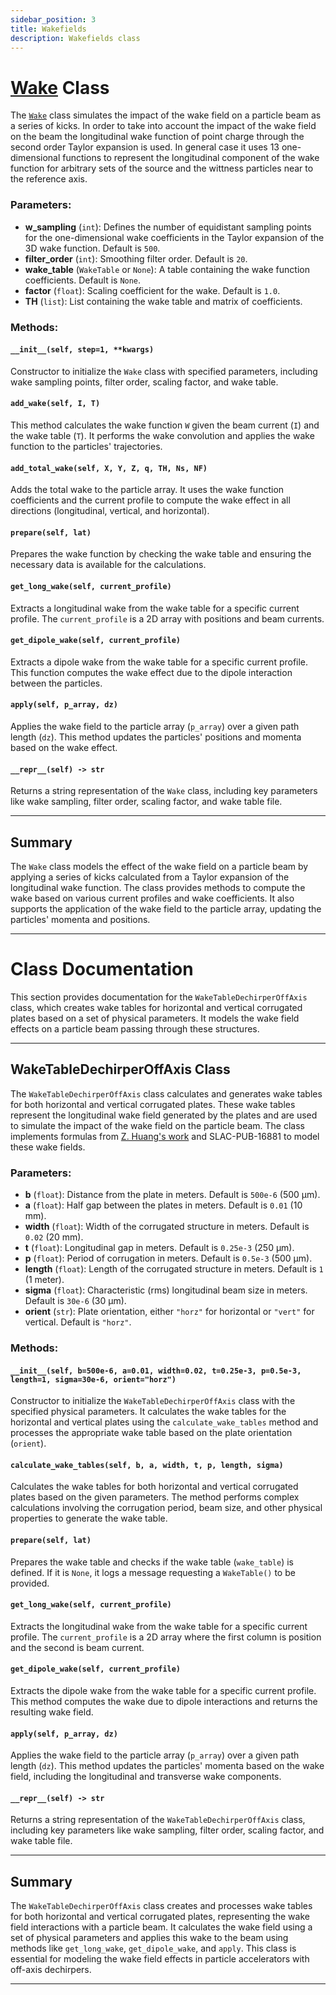 ```yaml
---
sidebar_position: 3
title: Wakefields
description: Wakefields class 
---
```


# [Wake](https://github.com/ocelot-collab/ocelot/blob/master/ocelot/cpbd/wake3D.py#L1030) Class

The [`Wake`](https://github.com/ocelot-collab/ocelot/blob/master/ocelot/cpbd/wake3D.py#L1030) class simulates the impact of the wake field on a particle beam as a series of kicks. 
In order to take into account the impact of the wake field on the beam the longitudinal wake function
of point charge through the second order Taylor expansion is used.
In general case it uses 13 one-dimensional functions to represent the  longitudinal component of the wake
function for arbitrary sets of the source and the wittness particles near to the reference axis.

### Parameters:
- **w_sampling** (`int`): Defines the number of equidistant sampling points for the one-dimensional wake coefficients in the Taylor expansion of the 3D wake function. Default is `500`.
- **filter_order** (`int`): Smoothing filter order. Default is `20`.
- **wake_table** (`WakeTable` or `None`): A table containing the wake function coefficients. Default is `None`.
- **factor** (`float`): Scaling coefficient for the wake. Default is `1.0`.
- **TH** (`list`): List containing the wake table and matrix of coefficients.

### Methods:

#### `__init__(self, step=1, **kwargs)`
Constructor to initialize the `Wake` class with specified parameters, including wake sampling points, filter order, scaling factor, and wake table.

#### `add_wake(self, I, T)`
This method calculates the wake function `W` given the beam current (`I`) and the wake table (`T`). It performs the wake convolution and applies the wake function to the particles' trajectories. 

#### `add_total_wake(self, X, Y, Z, q, TH, Ns, NF)`
Adds the total wake to the particle array. It uses the wake function coefficients and the current profile to compute the wake effect in all directions (longitudinal, vertical, and horizontal).

#### `prepare(self, lat)`
Prepares the wake function by checking the wake table and ensuring the necessary data is available for the calculations.

#### `get_long_wake(self, current_profile)`
Extracts a longitudinal wake from the wake table for a specific current profile. The `current_profile` is a 2D array with positions and beam currents.

#### `get_dipole_wake(self, current_profile)`
Extracts a dipole wake from the wake table for a specific current profile. This function computes the wake effect due to the dipole interaction between the particles.

#### `apply(self, p_array, dz)`
Applies the wake field to the particle array (`p_array`) over a given path length (`dz`). This method updates the particles' positions and momenta based on the wake effect.

#### `__repr__(self) -> str`
Returns a string representation of the `Wake` class, including key parameters like wake sampling, filter order, scaling factor, and wake table file.

---

## Summary

The `Wake` class models the effect of the wake field on a particle beam by applying a series of kicks calculated from a Taylor expansion of the longitudinal wake function. The class provides methods to compute the wake based on various current profiles and wake coefficients. It also supports the application of the wake field to the particle array, updating the particles' momenta and positions.

---

# Class Documentation

This section provides documentation for the `WakeTableDechirperOffAxis` class, which creates wake tables for horizontal and vertical corrugated plates based on a set of physical parameters. It models the wake field effects on a particle beam passing through these structures.

---

## WakeTableDechirperOffAxis Class

The `WakeTableDechirperOffAxis` class calculates and generates wake tables for both horizontal and vertical corrugated plates. These wake tables represent the longitudinal wake field generated by the plates and are used to simulate the impact of the wake field on the particle beam. The class implements formulas from [Z. Huang's work](https://doi.org/10.1016/j.nima.2016.09.001) and SLAC-PUB-16881 to model these wake fields.

### Parameters:
- **b** (`float`): Distance from the plate in meters. Default is `500e-6` (500 µm).
- **a** (`float`): Half gap between the plates in meters. Default is `0.01` (10 mm).
- **width** (`float`): Width of the corrugated structure in meters. Default is `0.02` (20 mm).
- **t** (`float`): Longitudinal gap in meters. Default is `0.25e-3` (250 µm).
- **p** (`float`): Period of corrugation in meters. Default is `0.5e-3` (500 µm).
- **length** (`float`): Length of the corrugated structure in meters. Default is `1` (1 meter).
- **sigma** (`float`): Characteristic (rms) longitudinal beam size in meters. Default is `30e-6` (30 µm).
- **orient** (`str`): Plate orientation, either `"horz"` for horizontal or `"vert"` for vertical. Default is `"horz"`.

### Methods:

#### `__init__(self, b=500e-6, a=0.01, width=0.02, t=0.25e-3, p=0.5e-3, length=1, sigma=30e-6, orient="horz")`
Constructor to initialize the `WakeTableDechirperOffAxis` class with the specified physical parameters. It calculates the wake tables for the horizontal and vertical plates using the `calculate_wake_tables` method and processes the appropriate wake table based on the plate orientation (`orient`).

#### `calculate_wake_tables(self, b, a, width, t, p, length, sigma)`
Calculates the wake tables for both horizontal and vertical corrugated plates based on the given parameters. The method performs complex calculations involving the corrugation period, beam size, and other physical properties to generate the wake table.

#### `prepare(self, lat)`
Prepares the wake table and checks if the wake table (`wake_table`) is defined. If it is `None`, it logs a message requesting a `WakeTable()` to be provided.

#### `get_long_wake(self, current_profile)`
Extracts the longitudinal wake from the wake table for a specific current profile. The `current_profile` is a 2D array where the first column is position and the second is beam current.

#### `get_dipole_wake(self, current_profile)`
Extracts the dipole wake from the wake table for a specific current profile. This method computes the wake due to dipole interactions and returns the resulting wake field.

#### `apply(self, p_array, dz)`
Applies the wake field to the particle array (`p_array`) over a given path length (`dz`). This method updates the particles' momenta based on the wake field, including the longitudinal and transverse wake components.

#### `__repr__(self) -> str`
Returns a string representation of the `WakeTableDechirperOffAxis` class, including key parameters like wake sampling, filter order, scaling factor, and wake table file.

---

## Summary

The `WakeTableDechirperOffAxis` class creates and processes wake tables for both horizontal and vertical corrugated plates, representing the wake field interactions with a particle beam. It calculates the wake field using a set of physical parameters and applies this wake to the beam using methods like `get_long_wake`, `get_dipole_wake`, and `apply`. This class is essential for modeling the wake field effects in particle accelerators with off-axis dechirpers.

---

